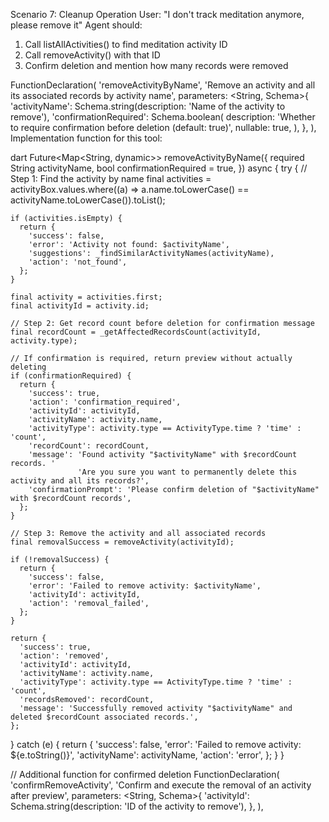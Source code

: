Scenario 7: Cleanup Operation
User: "I don't track meditation anymore, please remove it"
Agent should:
1.	Call listAllActivities() to find meditation activity ID
2.	Call removeActivity() with that ID
3.	Confirm deletion and mention how many records were removed


FunctionDeclaration(
  'removeActivityByName',
  'Remove an activity and all its associated records by activity name',
  parameters: <String, Schema>{
    'activityName': Schema.string(description: 'Name of the activity to remove'),
    'confirmationRequired': Schema.boolean(
      description: 'Whether to require confirmation before deletion (default: true)',
      nullable: true,
    ),
  },
),
Implementation function for this tool:

dart
Future<Map<String, dynamic>> removeActivityByName({
  required String activityName,
  bool confirmationRequired = true,
}) async {
  try {
    // Step 1: Find the activity by name
    final activities = activityBox.values.where((a) => a.name.toLowerCase() == activityName.toLowerCase()).toList();
    
    if (activities.isEmpty) {
      return {
        'success': false,
        'error': 'Activity not found: $activityName',
        'suggestions': _findSimilarActivityNames(activityName),
        'action': 'not_found',
      };
    }

    final activity = activities.first;
    final activityId = activity.id;

    // Step 2: Get record count before deletion for confirmation message
    final recordCount = _getAffectedRecordsCount(activityId, activity.type);

    // If confirmation is required, return preview without actually deleting
    if (confirmationRequired) {
      return {
        'success': true,
        'action': 'confirmation_required',
        'activityId': activityId,
        'activityName': activity.name,
        'activityType': activity.type == ActivityType.time ? 'time' : 'count',
        'recordCount': recordCount,
        'message': 'Found activity "$activityName" with $recordCount records. '
                   'Are you sure you want to permanently delete this activity and all its records?',
        'confirmationPrompt': 'Please confirm deletion of "$activityName" with $recordCount records',
      };
    }

    // Step 3: Remove the activity and all associated records
    final removalSuccess = removeActivity(activityId);

    if (!removalSuccess) {
      return {
        'success': false,
        'error': 'Failed to remove activity: $activityName',
        'activityId': activityId,
        'action': 'removal_failed',
      };
    }

    return {
      'success': true,
      'action': 'removed',
      'activityId': activityId,
      'activityName': activity.name,
      'activityType': activity.type == ActivityType.time ? 'time' : 'count',
      'recordsRemoved': recordCount,
      'message': 'Successfully removed activity "$activityName" and deleted $recordCount associated records.',
    };

  } catch (e) {
    return {
      'success': false,
      'error': 'Failed to remove activity: ${e.toString()}',
      'activityName': activityName,
      'action': 'error',
    };
  }
}

// Additional function for confirmed deletion
FunctionDeclaration(
  'confirmRemoveActivity',
  'Confirm and execute the removal of an activity after preview',
  parameters: <String, Schema>{
    'activityId': Schema.string(description: 'ID of the activity to remove'),
  },
),